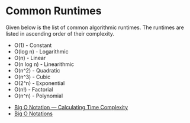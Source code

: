 # Common Runtimes

Given below is the list of common algorithmic runtimes. The runtimes are listed in ascending order of their complexity.

* O(1) - Constant
* O(log n) - Logarithmic
* O(n) - Linear
* O(n log n) - Linearithmic
* O(n^2) - Quadratic
* O(n^3) - Cubic
* O(2^n) - Exponential
* O(n!) - Factorial
* O(n^n) - Polynomial

- [Big O Notation — Calculating Time Complexity](https://www.youtube.com/watch?v=Z0bH0cMY0E8)
- [Big O Notations](https://www.youtube.com/watch?v=V6mKVRU1evU)

